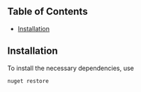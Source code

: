 ## Table of Contents

- [Installation](#installation)

## Installation

To install the necessary dependencies, use

```bash
nuget restore
```
